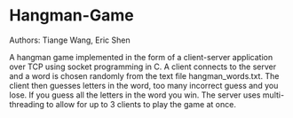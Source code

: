 # Hangman-Game
Authors: Tiange Wang, Eric Shen

A hangman game implemented in the form of a client-server application over TCP using socket programming in C. A client connects to the server and a word is chosen randomly from the text file hangman_words.txt. The client then guesses letters in the word, too many incorrect guess and you lose. If you guess all the letters in the word you win. The server uses multi-threading to allow for up to 3 clients to play the game at once. 
